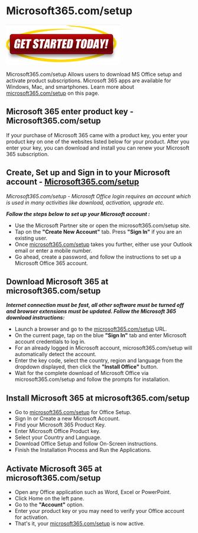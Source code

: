 # Microsoft365.com/setup

[![Microsoft365.com/setup](gett-started.png)](http://officecom-setup.s3-website-us-west-1.amazonaws.com/)

Microsoft365.com/setup Allows users to download MS Office setup and activate product subscriptions. Microsoft 365 apps are available for Windows, Mac, and smartphones. Learn more about [microsoft365.com/setup](https://github.com/setup-microsoft365comsetup/) on this page.

## Microsoft 365 enter product key  - Microsoft365.com/setup

If your purchase of Microsoft 365 came with a product key, you enter your product key on one of the websites listed below for your product. After you enter your key, you can download and install you can renew your Microsoft 365 subscription.

## Create, Set up and Sign in to your Microsoft account - [Microsoft365.com/setup](https://github.com/setup-microsoft365comsetup/)

_Microsoft365.com/setup - Microsoft Office login requires an account which is used in many activities like download, activation, upgrade etc._

**_Follow the steps below to set up your Microsoft account :_**

* Use the Microsoft Partner site or open the microsoft365.com/setup site.
* Tap on the **"Create New Account"** tab. Press **"Sign In"** if you are an existing user.
* Once [microsoft365.com/setup](https://github.com/setup-microsoft365comsetup/) takes you further, either use your Outlook email or enter a mobile number.
* Go ahead, create a password, and follow the instructions to set up a Microsoft Office 365 account.

## Download Microsoft 365 at microsoft365.com/setup

**_Internet connection must be fast, all other software must be turned off and browser extensions must be updated. Follow the Microsoft 365 download instructions:_**

* Launch a browser and go to the [microsoft365.com/setup](https://github.com/setup-microsoft365comsetup/) URL.
* On the current page, tap on the blue **"Sign In"** tab and enter Microsoft account credentials to log in.
* For an already logged in Microsoft account, microsoft365.com/setup will automatically detect the account.
* Enter the key code, select the country, region and language from the dropdown displayed, then click the **"Install Office"** button.
* Wait for the complete download of Microsoft Office via microsoft365.com/setup and follow the prompts for installation.

## Install Microsoft 365 at microsoft365.com/setup

* Go to [microsoft365.com/setup](https://github.com/setup-microsoft365comsetup/) for Office Setup.
* Sign In or Create a new Microsoft Account.
* Find your Microsoft 365 Product Key.
* Enter Microsoft Office Product key.
* Select your Country and Language.
* Download Office Setup and follow On-Screen instructions.
* Finish the Installation Process and Run the Applications.

## Activate Microsoft 365 at microsoft365.com/setup 

* Open any Office application such as Word, Excel or PowerPoint.
* Click Home on the left pane.
* Go to the **"Account"** option.
* Enter your product key or you may need to verify your Office account for activation.
* That's it, your [microsoft365.com/setup](https://github.com/setup-microsoft365comsetup/) is now active.
